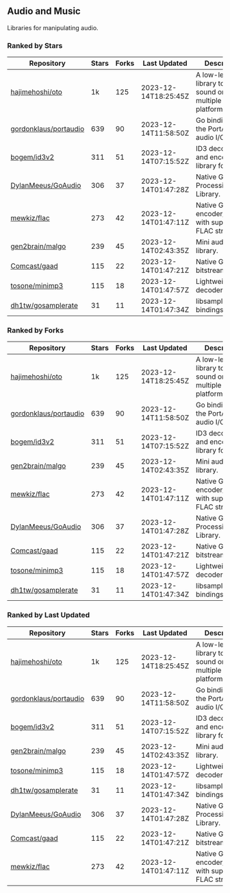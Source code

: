 ## Audio and Music

Libraries for manipulating audio.

### Ranked by Stars

| Repository | Stars | Forks | Last Updated | Description | 
|------------|-------|-------|--------------|-------------|
| [hajimehoshi/oto](https://github.com/hajimehoshi/oto) | 1k | 125 | 2023-12-14T18:25:45Z |  A low-level library to play sound on multiple platforms. |
| [gordonklaus/portaudio](https://github.com/gordonklaus/portaudio) | 639 | 90 | 2023-12-14T11:58:50Z |  Go bindings for the PortAudio audio I/O library. |
| [bogem/id3v2](https://github.com/bogem/id3v2) | 311 | 51 | 2023-12-14T07:15:52Z |  ID3 decoding and encoding library for Go. |
| [DylanMeeus/GoAudio](https://github.com/DylanMeeus/GoAudio) | 306 | 37 | 2023-12-14T01:47:28Z |  Native Go Audio Processing Library. |
| [mewkiz/flac](https://github.com/mewkiz/flac) | 273 | 42 | 2023-12-14T01:47:11Z |  Native Go FLAC encoder/decoder with support for FLAC streams. |
| [gen2brain/malgo](https://github.com/gen2brain/malgo) | 239 | 45 | 2023-12-14T02:43:35Z |  Mini audio library. |
| [Comcast/gaad](https://github.com/Comcast/gaad) | 115 | 22 | 2023-12-14T01:47:21Z |  Native Go AAC bitstream parser. |
| [tosone/minimp3](https://github.com/tosone/minimp3) | 115 | 18 | 2023-12-14T01:47:57Z |  Lightweight MP3 decoder library. |
| [dh1tw/gosamplerate](https://github.com/dh1tw/gosamplerate) | 31 | 11 | 2023-12-14T01:47:34Z |  libsamplerate bindings for go. |

### Ranked by Forks

| Repository | Stars | Forks | Last Updated | Description | 
|------------|-------|-------|--------------|-------------|
| [hajimehoshi/oto](https://github.com/hajimehoshi/oto) | 1k | 125 | 2023-12-14T18:25:45Z |  A low-level library to play sound on multiple platforms. |
| [gordonklaus/portaudio](https://github.com/gordonklaus/portaudio) | 639 | 90 | 2023-12-14T11:58:50Z |  Go bindings for the PortAudio audio I/O library. |
| [bogem/id3v2](https://github.com/bogem/id3v2) | 311 | 51 | 2023-12-14T07:15:52Z |  ID3 decoding and encoding library for Go. |
| [gen2brain/malgo](https://github.com/gen2brain/malgo) | 239 | 45 | 2023-12-14T02:43:35Z |  Mini audio library. |
| [mewkiz/flac](https://github.com/mewkiz/flac) | 273 | 42 | 2023-12-14T01:47:11Z |  Native Go FLAC encoder/decoder with support for FLAC streams. |
| [DylanMeeus/GoAudio](https://github.com/DylanMeeus/GoAudio) | 306 | 37 | 2023-12-14T01:47:28Z |  Native Go Audio Processing Library. |
| [Comcast/gaad](https://github.com/Comcast/gaad) | 115 | 22 | 2023-12-14T01:47:21Z |  Native Go AAC bitstream parser. |
| [tosone/minimp3](https://github.com/tosone/minimp3) | 115 | 18 | 2023-12-14T01:47:57Z |  Lightweight MP3 decoder library. |
| [dh1tw/gosamplerate](https://github.com/dh1tw/gosamplerate) | 31 | 11 | 2023-12-14T01:47:34Z |  libsamplerate bindings for go. |

### Ranked by Last Updated

| Repository | Stars | Forks | Last Updated | Description | 
|------------|-------|-------|--------------|-------------|
| [hajimehoshi/oto](https://github.com/hajimehoshi/oto) | 1k | 125 | 2023-12-14T18:25:45Z |  A low-level library to play sound on multiple platforms. |
| [gordonklaus/portaudio](https://github.com/gordonklaus/portaudio) | 639 | 90 | 2023-12-14T11:58:50Z |  Go bindings for the PortAudio audio I/O library. |
| [bogem/id3v2](https://github.com/bogem/id3v2) | 311 | 51 | 2023-12-14T07:15:52Z |  ID3 decoding and encoding library for Go. |
| [gen2brain/malgo](https://github.com/gen2brain/malgo) | 239 | 45 | 2023-12-14T02:43:35Z |  Mini audio library. |
| [tosone/minimp3](https://github.com/tosone/minimp3) | 115 | 18 | 2023-12-14T01:47:57Z |  Lightweight MP3 decoder library. |
| [dh1tw/gosamplerate](https://github.com/dh1tw/gosamplerate) | 31 | 11 | 2023-12-14T01:47:34Z |  libsamplerate bindings for go. |
| [DylanMeeus/GoAudio](https://github.com/DylanMeeus/GoAudio) | 306 | 37 | 2023-12-14T01:47:28Z |  Native Go Audio Processing Library. |
| [Comcast/gaad](https://github.com/Comcast/gaad) | 115 | 22 | 2023-12-14T01:47:21Z |  Native Go AAC bitstream parser. |
| [mewkiz/flac](https://github.com/mewkiz/flac) | 273 | 42 | 2023-12-14T01:47:11Z |  Native Go FLAC encoder/decoder with support for FLAC streams. |

